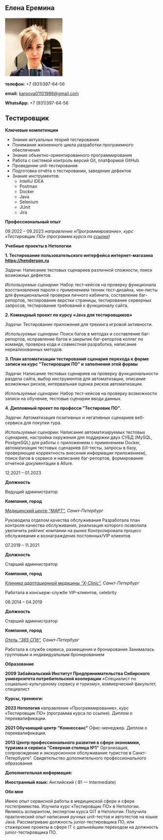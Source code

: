## Елена Еремина ##


![фото](/img/photo.jpg)

**телефон:** +7 (931)397-64-56

**email:** karpova01101986@gmail.com

**WhatsApp:** +7 (931)397-64-56


## Тестировщик ##               





**Ключевые компетенции**

* Знание актуальных теорий тестирования
* Понимание жизненного цикла разработки программного обеспечения
* Знание объектно-ориентированного программирования
* Работа с системой контроль версий Git, платформой GitHub
* Проведение unit-тестирования
* Подготовка отчёта о тестировании, заведение дефектов
* Знание инструментов:
    - IntelliJ IDEA
    - Postman
    - Docker
    - Java
    - Selenium
    - JUnit
    - Jira
  
**Профессиональный опыт**

09.2022 – 09.2023
*направление «Программирование», курс «Тестировщик ПО» (программа курса по [ссылке](https://netology.ru/programs/qa))*

**Учебные проекты в Нетологии**

**1. Тестирование пользовательского интерфейса интернет-магазина https://henderson.ru**

*Задачи:* Написание тестовых сценариев различной сложности, поиск возможных дефектов.

*Используемые сценарии:* Набор тест-кейсов на проверку функционала восстановления пароля с применением техник тест-дизайна, чек-листы для функциональной проверки личного кабинета, составление баг-репортов, тестирование верстки страницы, тестирование серверных запросов, тестирование требований к функционалу сайта. 


**2. Командный проект по курсу «Java для тестировщиков»**

*Задачи:* Тестирование приложения для трекинга игровой активности. 

*Используемые сценарии:*  Поиск багов в методах и составление баг-репортов, исправление багов и закрытие баг-репортов коллег по команде, проверка кода и совместная разработка, написание нереализованных методов.

**3. План автоматизации тестирования сценария перехода к форме записи на курс "Тестировщик ПО" и заполнения этой формы**

*Задачи:* Написание тестовых сценариев на проверку функциональности раздела сайта, выбор инструментов для автоматизации, описание возможных рисков, интервальная оценка рисков автоматизации.

*Используемые сценарии:* Набор тест-кейсов на проверку возможности записи на обучение, тестовые сценарии ввода данных. 

**4. Дипломный проект по професси "Тестировик ПО".**

*Задачи:* Автоматизация позитивных и негативных сценариев веб-сервиса для покупки тура. 

*Используемые сценарии:* Написание автоматизируемых тестовых сценариев, настройка окружения для поддержки двух СУБД (MySQL, PostgreSQL) для работы с приложением с применением Docker, автоматизация тестовых сценариев (UI-тесты, запросы в базу, проверяющие корректность внесения информации приложением), поиск багов в сервисе и написание баг-репортов, формирование отчетной документации в Allure. 


12.2021 – 01.2023 

**Должность**

Ведущий администратор 

**Компания, город**

*[Медицинский центр “МАРТ”](https://martclinic.ru/), Санкт-Петербург*

Руководила отделом качества обслуживания
Разработала план контроля качества обслуживания, реализация которого позволила увеличить рейтинг компании на рынке
Контролировала процесс обслуживания и вознаграждения постоянных/VIP клиентов

07.2019 – 11.2021 

**Должность**

Старший администратор 

**Компания, город** 

*[Клиника адаптационной медицины “X-Clinic”](https://x-clinic.ru/), Санкт-Петербург*

Работала в консьерж-службе VIP-клиентов, celebrity

08.2014 – 04.2019 

**Должность**

Старший администратор 

**Компания, город** 

*[Отель “365 СПб”](https://hotel365spb.ru/), Санкт-Петербург*


Работала в службе сервиса, размещения и бронирования
Занималась групповым и индивидуальным бронированием

**Образование**

**2009
Забайкальский Институт Предпринимательства Сибирского университета потребительской кооперации**
«Специалист по социально-культурному сервису и туризму», коммерческий факультет, специалист

**Курсы, тренинги:**

**2023
Нетология**
направление «Программирование», курс «Тестировщик ПО» (программа курса по ссылке). 
Диплом о переквалификации.

**2021
Обучающий центр “Коннессанс”**
Офис-менеджер. 
Диплом о переквалификации.


**2013
Центр профессионального развития в сфере экономики, туризма и сервиса “Северная столица №1”**
Организация, сопровождение и экскурсионное обслуживание туристов в Санкт-Петербурге”. 
Свидетельство дополнительного профессионального образования

**Дополнительная информация:**

**Иностранный язык:**
Английский ( B1 — Intermediate) 

**Обо мне**

Имею опыт сервисной работы в медицинской сфере и сфере гостеприимства. Изучила курс «Тестировщик ПО» в Нетологии. Являюсь аспирантом, экспертом курса GIT в Нетологии. Получила практический опыт написания ручных unit-тестов и автотестов на языке Java. Рассматриваю должность junior-тестировщика ПО, или стажерские проекты в сфере IT с дальнейшим переходом на должность junior-тестировщика ПО.
